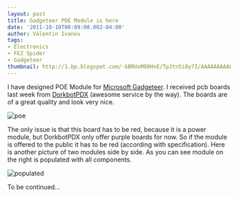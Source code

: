 ```yaml
---
layout: post
title: Gadgeteer POE Module is here
date: '2011-10-10T00:09:00.002-04:00'
author: Valentin Ivanov
tags:
- Electronics
- FEZ Spider
- Gadgeteer
thumbnail: http://1.bp.blogspot.com/-kBRUxM80HvE/TpJtn5i8y7I/AAAAAAAAALk/OS76rNcgg9Q/s72-c/39648_large.jpg
---
```

I have designed POE Module for [Microsoft Gadgeteer](https://www.netmf.com/gadgeteer/). I received pcb boards last week from [DorkbotPDX](https://www.dorkbotpdx.org/wiki/pcb_order) (awesome service by the way). The boards are of a great quality and look very nice.

![poe](https://1.bp.blogspot.com/-kBRUxM80HvE/TpJtn5i8y7I/AAAAAAAAALk/OS76rNcgg9Q/s1600/39648_large.jpg)

The only issue is that this board has to be red, because it is a power module, but DorkbotPDX only offer purple boards for now. So if the module is offered to the public it has to be red (according with specification). Here is another picture of two modules side by side. As you can see module on the right is populated with all components.

![populated](https://4.bp.blogspot.com/-9lmdBh1Dleg/TpJuhXK__BI/AAAAAAAAALo/a4Ses1mPdXM/s1600/IMG_3702.JPG)

To be continued...